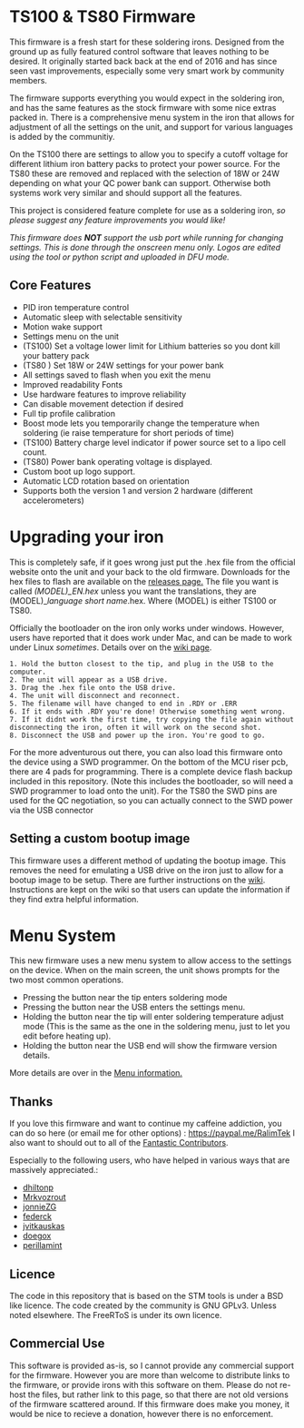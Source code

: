 # TS100 & TS80 Firmware

This firmware is a fresh start for these soldering irons. Designed from the ground up as fully featured control software that leaves nothing to be desired.
It originally started back back at the end of 2016 and has since seen vast improvements, especially some very smart work by community members.

The firmware supports everything you would expect in the soldering iron, and has the same features as the stock firmware with some nice extras packed in.
There is a comprehensive menu system in the iron that allows for adjustment of all the settings on the unit, and support for various languages is added by the communitiy.

On the TS100 there are settings to allow you to specify a cutoff voltage for different lithium iron battery packs to protect your power source.
For the TS80 these are removed and replaced with the selection of 18W or 24W depending on what your QC power bank can support.
Otherwise both systems work very similar and should support all the features.

This project is considered feature complete for use as a soldering iron, *so please suggest any feature improvements you would like!*

*This firmware does **NOT** support the usb port while running for changing settings. This is done through the onscreen menu only. Logos are edited using the tool or python script and uploaded in DFU mode.*

## Core Features

* PID iron temperature control
* Automatic sleep with selectable sensitivity
* Motion wake support
* Settings menu on the unit
* (TS100) Set a voltage lower limit for Lithium batteries so you dont kill your battery pack
* (TS80 ) Set 18W or 24W settings for your power bank
* All settings saved to flash when you exit the menu
* Improved readability Fonts
* Use hardware features to improve reliability
* Can disable movement detection if desired
* Full tip profile calibration
* Boost mode lets you temporarily change the temperature when soldering (ie raise temperature for short periods of time)
* (TS100) Battery charge level indicator if power source set to a lipo cell count.
* (TS80) Power bank operating voltage is displayed.
* Custom boot up logo support.
* Automatic LCD rotation based on orientation
* Supports both the version 1 and version 2 hardware (different accelerometers)

# Upgrading your iron

This is completely safe, if it goes wrong just put the .hex file from the official website onto the unit and your back to the old firmware. Downloads for the hex files to flash are available on the [releases page.](https://github.com/Ralim/ts100/releases) The file you want is called *(MODEL)_EN.hex* unless you want the translations, they are (MODEL)_*language short name*.hex. Where (MODEL) is either TS100 or TS80.

Officially the bootloader on the iron only works under windows. However, users have reported that it does work under Mac, and can be made to work under Linux *sometimes*. Details over on the [wiki page](https://github.com/Ralim/ts100/wiki/Upgrading-Firmware).

```
1. Hold the button closest to the tip, and plug in the USB to the computer.
2. The unit will appear as a USB drive.
3. Drag the .hex file onto the USB drive.
4. The unit will disconnect and reconnect.
5. The filename will have changed to end in .RDY or .ERR 
6. If it ends with .RDY you're done! Otherwise something went wrong.
7. If it didnt work the first time, try copying the file again without disconnecting the iron, often it will work on the second shot.
8. Disconnect the USB and power up the iron. You're good to go.
```

For the more adventurous out there, you can also load this firmware onto the device using a SWD programmer.
On the bottom of the MCU riser pcb, there are 4 pads for programming.
There is a complete device flash backup included in this repository. (Note this includes the bootloader, so will need a SWD programmer to load onto the unit).
For the TS80 the SWD pins are used for the QC negotiation, so you can actually connect to the SWD power via the USB connector

## Setting a custom bootup image

This firmware uses a different method of updating the bootup image.
This removes the need for emulating a USB drive on the iron just to allow for a bootup image to be setup.
There are further instructions on the [wiki](https://github.com/Ralim/ts100/wiki/Logo-Editor). 
Instructions are kept on the wiki so that users can update the information if they find extra helpful information.

# Menu System

This new firmware uses a new menu system to allow access to the settings on the device.
When on the main screen, the unit shows prompts for the two most common operations.

* Pressing the button near the tip enters soldering mode
* Pressing the button near the USB enters the settings menu.
* Holding the button near the tip will enter soldering temperature adjust mode (This is the same as the one in the soldering menu, just to let you edit before heating up).
* Holding the button near the USB end will show the firmware version details.

More details are over in the [Menu information.](menu.md)

## Thanks

If you love this firmware and want to continue my caffeine addiction, you can do so here (or email me for other options) : https://paypal.me/RalimTek
I also want to should out to all of the [Fantastic Contributors](https://github.com/Ralim/ts100/graphs/contributors).

Especially to the following users, who have helped in various ways that are massively appreciated.:

* [dhiltonp](https://github.com/dhiltonp)
* [Mrkvozrout](https://github.com/Mrkvozrout)
* [jonnieZG](https://github.com/jonnieZG)
* [federck](https://github.com/federck)
* [jvitkauskas](https://github.com/jvitkauskas)
* [doegox](https://github.com/doegox)
* [perillamint](https://github.com/perillamint)


## Licence

The code in this repository that is based on the STM tools is under a BSD like licence.
The code created by the community is GNU GPLv3. Unless noted elsewhere.
The FreeRToS is under its own licence.

## Commercial Use

This software is provided as-is, so I cannot provide any commercial support for the firmware. However you are more than welcome to distribute links to the firmware, or provide irons with this software on them. 
Please do not re-host the files, but rather link to this page, so that there are not old versions of the firmware scattered around. If this firmware does make you money, it would be nice to recieve a donation, however there is no enforcement.

